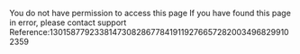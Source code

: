 You do not have permission to access this page If you have found this page in error, please contact support Reference:13015877923381473082867784191192766572820034968299102359